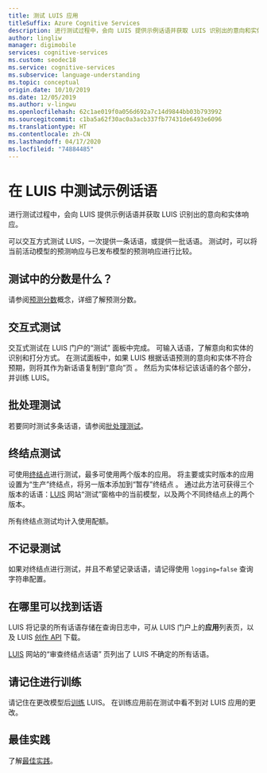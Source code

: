 ```yaml
---
title: 测试 LUIS 应用
titleSuffix: Azure Cognitive Services
description: 进行测试过程中，会向 LUIS 提供示例话语并获取 LUIS 识别出的意向和实体响应。
author: lingliw
manager: digimobile
services: cognitive-services
ms.custom: seodec18
ms.service: cognitive-services
ms.subservice: language-understanding
ms.topic: conceptual
origin.date: 10/10/2019
ms.date: 12/05/2019
ms.author: v-lingwu
ms.openlocfilehash: 62c1ae019f0a056d692a7c14d9844bb03b793992
ms.sourcegitcommit: c1ba5a62f30ac0a3acb337fb77431de6493e6096
ms.translationtype: HT
ms.contentlocale: zh-CN
ms.lasthandoff: 04/17/2020
ms.locfileid: "74884485"
---
```

# <a name="testing-example-utterances-in-luis"></a>在 LUIS 中测试示例话语

进行测试过程中，会向 LUIS 提供示例话语并获取 LUIS 识别出的意向和实体响应。 

可以交互方式测试 LUIS，一次提供一条话语，或提供一批话语。 测试时，可以将当前活动模型的预测响应与已发布模型的预测响应进行比较。 

<a name="A-test-score"></a>
<a name="Score-all-intents"></a>
<a name="E-(exponent)-notation"></a>

## <a name="what-is-a-score-in-testing"></a>测试中的分数是什么？
请参阅[预测分数](luis-concept-prediction-score.md)概念，详细了解预测分数。

## <a name="interactive-testing"></a>交互式测试
交互式测试在 LUIS 门户的“测试”  面板中完成。 可输入话语，了解意向和实体的识别和打分方式。 在测试面板中，如果 LUIS 根据话语预测的意向和实体不符合预期，则将其作为新话语复制到“意向”页  。 然后为实体标记该话语的各个部分，并训练 LUIS。 

## <a name="batch-testing"></a>批处理测试
若要同时测试多条话语，请参阅[批处理测试](luis-concept-batch-test.md)。

## <a name="endpoint-testing"></a>终结点测试
可使用[终结点](luis-glossary.md#endpoint)进行测试，最多可使用两个版本的应用。 将主要或实时版本的应用设置为“生产”终结点，将另一版本添加到“暂存”终结点   。 通过此方法可获得三个版本的话语：[LUIS](luis-reference-regions.md) 网站“测试”窗格中的当前模型，以及两个不同终结点上的两个版本。 

所有终结点测试均计入使用配额。 

## <a name="do-not-log-tests"></a>不记录测试
如果对终结点进行测试，并且不希望记录话语，请记得使用 `logging=false` 查询字符串配置。

## <a name="where-to-find-utterances"></a>在哪里可以找到话语
LUIS 将记录的所有话语存储在查询日志中，可从 LUIS 门户上的**应用**列表页，以及 LUIS [创作 API](https://go.microsoft.com/fwlink/?linkid=2092087) 下载。 

[LUIS](luis-reference-regions.md) 网站的“审查终结点话语”  页列出了 LUIS 不确定的所有话语。 

## <a name="remember-to-train"></a>请记住进行训练
请记住在更改模型后[训练](luis-how-to-train.md) LUIS。 在训练应用前在测试中看不到对 LUIS 应用的更改。 

## <a name="best-practices"></a>最佳实践
了解[最佳实践](luis-concept-best-practices.md)。


